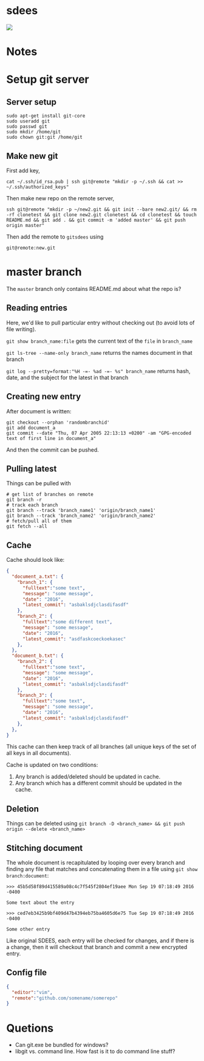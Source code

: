 # sdees

![](https://img.shields.io/badge/coverage-54.1%25-yellow.svg)

# Notes

# Setup git server

## Server setup

```
sudo apt-get install git-core
sudo useradd git
sudo passwd git
sudo mkdir /home/git
sudo chown git:git /home/git
```

## Make new git

First add key,

```
cat ~/.ssh/id_rsa.pub | ssh git@remote "mkdir -p ~/.ssh && cat >>  ~/.ssh/authorized_keys"
```

Then make new repo on the remote server,

```
ssh git@remote "mkdir -p ~/new2.git && git init --bare new2.git/ && rm -rf clonetest && git clone new2.git clonetest && cd clonetest && touch README.md && git add . && git commit -m 'added master' && git push origin master"
```

Then add the remote to `gitsdees` using

```
git@remote:new.git
```

# master branch

The `master` branch only contains README.md about what the repo is?

## Reading entries

Here, we'd like to pull particular entry without checking out (to avoid lots of file writing).

`git show branch_name:file` gets the current text of the `file` in `branch_name`

`git ls-tree --name-only branch_name` returns the names document in that branch

`git log --pretty=format:"%H -=- %ad -=- %s" branch_name` returns hash, date, and the subject for the latest in that branch


## Creating new entry

After document is written:

```
git checkout --orphan 'randombranchid'
git add document_a
git commit --date "Thu, 07 Apr 2005 22:13:13 +0200" -am "GPG-encoded text of first line in document_a"
```

And then the commit can be pushed.

## Pulling latest

Things can be pulled with
```
# get list of branches on remote
git branch -r  
# track each branch
git branch --track 'branch_name1' 'origin/branch_name1'
git branch --track 'branch_name2' 'origin/branch_name2'
# fetch/pull all of them
git fetch --all
```

## Cache

Cache should look like:

```json
{
  "document_a.txt": {
    "branch_1": {
      "fulltext":"some text",
      "message": "some message",
      "date": "2016",
      "latest_commit": "asbaklsdjclasdifasdf"
    },
    "branch_2": {
      "fulltext":"some different text",
      "message": "some message",
      "date": "2016",
      "latest_commit": "asdfaskcoeckoekasec"
    },
  },
  "document_b.txt": {
    "branch_2": {
      "fulltext":"some text",
      "message": "some message",
      "date": "2016",
      "latest_commit": "asbaklsdjclasdifasdf"
    },
    "branch_3": {
      "fulltext":"some text",
      "message": "some message",
      "date": "2016",
      "latest_commit": "asbaklsdjclasdifasdf"
    },
  },
}
```

This cache can then keep track of all branches (all unique keys of the set of all keys in all documents).

Cache is updated on two conditions:

1. Any branch is added/deleted should be updated in cache.
2. Any branch which has a different commit should be updated in the cache.


## Deletion

Things can be deleted using `git branch -D <branch_name> && git push origin --delete <branch_name>`

## Stitching document

The whole document is recapitulated by looping over every branch and finding any file that matches and concatenating them in a file using `git show branch:document`:
```
>>> 45b5d58f89d415589a08c4c7f545f2804ef19aee Mon Sep 19 07:18:49 2016 -0400

Some text about the entry

>>> ced7eb3425b9bf409d47b4394eb75ba4605d6e75 Tue Sep 19 07:18:49 2016 -0400

Some other entry
```
Like original SDEES, each entry will be checked for changes, and if there is a change, then it will checkout that branch and commit a new encrypted entry.

## Config file

```json
{
  "editor":"vim",
  "remote":"github.com/somename/somerepo"
}
```

# Quetions
- Can git.exe be bundled for windows?
- libgit vs. command line. How fast is it to do command line stuff?
